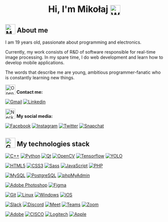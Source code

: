 
<h1 align="center">Hi, I'm Mikołaj <img valign="middle"  src="https://raw.githubusercontent.com/Tarikul-Islam-Anik/Animated-Fluent-Emojis/master/Emojis/Hand%20gestures/Waving%20Hand%20Light%20Skin%20Tone.png" alt="Waving Hand Light Skin Tone" width="32" height="32"  /></h1>

<h2><img valign="bottom" src="https://raw.githubusercontent.com/Tarikul-Islam-Anik/Animated-Fluent-Emojis/master/Emojis/People/Man%20Technologist.png" alt="Man Technologist" width="32" height="32" /> About me</h2>

I am 19 years old, passionate about programming and electronics.

Currently, my work consists of R&D of software responsible for real-time image processing. In my spare time, I do web development and learn how to develop mobile applications.

The words that describe me are young, ambitious programmer-fanatic who is constantly learning new things.

<img valign="bottom"  src="https://raw.githubusercontent.com/Tarikul-Islam-Anik/Animated-Fluent-Emojis/master/Emojis/Objects/Open%20Mailbox%20with%20Raised%20Flag.png" alt="Open Mailbox with Raised Flag" width="32" height="32" /> **Contact me:**

[![Gmail](https://img.shields.io/badge/-Gmail-c14438?style=flat-round&logo=Gmail&logoColor=white&link=mailto:dudzmiko@gmail.com)](mailto:dudzmiko@gmail.com) 
[![Linkedin](https://img.shields.io/badge/-LinkedIn-0A66C2?style=flat-round&logo=Linkedin&logoColor=white&link=https://www.linkedin.com/in/dudzmiko/)](https://www.linkedin.com/in/dudzmiko/)

<img valign="bottom"  src="https://raw.githubusercontent.com/Tarikul-Islam-Anik/Animated-Fluent-Emojis/master/Emojis/Objects/Necktie.png" alt="Necktie" width="32" height="32" /> **My social media:**

[![Facebook](https://img.shields.io/badge/-Facebook-1877F2?style=flat-round&logo=Facebook&logoColor=white&link=https:/https://facebook.com/dudzmiko/)](https://facebook.com/dudzmiko/)
[![Instagram](https://img.shields.io/badge/-Instagram-E4405F?style=flat-round&logo=Instagram&logoColor=white&link=https:/https://instagram.com/dudzmiko/)](https://instagram.com/dudzmiko/)
[![Twitter](https://img.shields.io/badge/-Twitter-1DA1F2?style=flat-round&logo=Twitter&logoColor=white&link=https:/https://twitter.com/dudzmiko/)](https://twitter.com/dudzmiko/)
[![Snapchat](https://img.shields.io/badge/-Snapchat-FFFC00?style=flat-round&logo=Snapchat&logoColor=white&link=https://www.snapchat.com/add/mikolaj_dudzik?share_id=tgmjFIixwsg&locale=pl-PL)](https://www.snapchat.com/add/mikolaj_dudzik?share_id=tgmjFIixwsg&locale=pl-PL)

<!-- <h2>🔨 My currently works</h2> -->

<h2><img valign="bottom"  src="https://raw.githubusercontent.com/Tarikul-Islam-Anik/Animated-Fluent-Emojis/master/Emojis/Objects/Gear.png" alt="Gear" width="32" height="32" /> My technologies stack</h2>

[![C++](https://img.shields.io/badge/-C++-00599C?style=flat-round&logo=cplusplus&logoColor=white&link=https://github.com/dudzmiko/)](https://github.com/dudzmiko/)
[![Python](https://img.shields.io/badge/-Python-3776AB?style=flat-round&logo=python&logoColor=white&link=https://github.com/dudzmiko/)](https://github.com/dudzmiko/)
[![Qt](https://img.shields.io/badge/-Qt-41CD52?style=flat-round&logo=qt&logoColor=white&link=https://github.com/dudzmiko/)](https://github.com/dudzmiko/)
[![OpenCV](https://img.shields.io/badge/-OpenCV-5C3EE8?style=flat-round&logo=opencv&logoColor=white&link=https://github.com/dudzmiko/)](https://github.com/dudzmiko/)
[![Tensorflow](https://img.shields.io/badge/-Tensorflow-FF6F00?style=flat-round&logo=tensorflow&logoColor=white&link=https://github.com/dudzmiko/)](https://github.com/dudzmiko/)
[![YOLO](https://img.shields.io/badge/-YOLO-00FFFF?style=flat-round&logo=yolo&logoColor=white&link=https://github.com/dudzmiko/)](https://github.com/dudzmiko/)

[![HTML5](https://img.shields.io/badge/-HTML5-E34F26?style=flat-round&logo=html5&logoColor=white&link=https://github.com/dudzmiko/)](https://github.com/dudzmiko/)
[![CSS3](https://img.shields.io/badge/-CSS3-1572B6?style=flat-round&logo=css3&link=https://github.com/dudzmiko/)](https://github.com/dudzmiko/)
[![Sass](https://img.shields.io/badge/-Sass-CC6699?style=flat-round&logo=Sass&logoColor=white)](https://github.com/dudzmiko/)
[![JavaScript](https://img.shields.io/badge/-JavaScript-F7DF1E?style=flat-round&logo=javascript&logoColor=white&link=https://github.com/dudzmiko/)](https://github.com/dudzmiko/)
[![PHP](https://img.shields.io/badge/-PHP-777BB4?style=flat-round&logo=php&logoColor=white&link=https://github.com/dudzmiko/)](https://github.com/dudzmiko/)

<!-- [![React](https://img.shields.io/badge/-React-61DAFB?style=flat-round&logo=react&logoColor=white&link=https://github.com/dudzmiko/)](https://github.com/dudzmiko/)
[![Styled Components](https://img.shields.io/badge/-Styled%20Components-DB7093?style=flat-round&logo=styled-components&logoColor=white&link=https://github.com/dudzmiko/)](https://github.com/dudzmiko/) -->

[![MySQL](https://img.shields.io/badge/-MySQL-4479A1?style=flat-round&logo=mysql&logoColor=white&link=https://github.com/dudzmiko/)](https://github.com/dudzmiko/)
[![PostgreSQL](https://img.shields.io/badge/-PostgreSQL-4169E1?style=flat-round&logo=postgresql&logoColor=white&link=https://github.com/dudzmiko/)](https://github.com/dudzmiko/)
[![phpMyAdmin](https://img.shields.io/badge/-phpMyAdmin-6C78AF?style=flat-round&logo=phpmyadmin&logoColor=white&link=https://github.com/dudzmiko/)](https://github.com/dudzmiko/)

[![Adobe Photoshop](https://img.shields.io/badge/-Photoshop-31A8FF?style=flat-round&logo=adobe-photoshop&logoColor=white&link=https://github.com/dudzmiko/)](https://github.com/dudzmiko/)
[![Figma](https://img.shields.io/badge/-Figma-F24E1E?style=flat-round&logo=Figma&logoColor=white)](https://github.com/dudzmiko/)

[![Git](https://img.shields.io/badge/-Git-F05032?style=flat-round&logo=git&logoColor=white)](https://github.com/dudzmiko/)
[![Linux](https://img.shields.io/badge/-Linux-FCC624?style=flat-round&logo=linux&logoColor=white)](https://github.com/dudzmiko/)
[![Windows](https://img.shields.io/badge/-Windows-0078D6?style=flat-round&logo=windows&logoColor=white)](https://github.com/dudzmiko/)
[![iOS](https://img.shields.io/badge/-iOS-000000?style=flat-round&logo=iOS&logoColor=white)](https://github.com/dudzmiko/)

[![Slack](https://img.shields.io/badge/-Slack-4A154B?style=flat-round&logo=slack&logoColor=white)](https://github.com/dudzmiko/)
[![Discord](https://img.shields.io/badge/-Discord-5865F2?style=flat-round&logo=discord&logoColor=white)](https://github.com/dudzmiko/)
[![Meet](https://img.shields.io/badge/-Meet-00897B?style=flat-round&logo=googlemeet&logoColor=white)](https://github.com/dudzmiko/)
[![Teams](https://img.shields.io/badge/-Teams-6264A7?style=flat-round&logo=microsoftteams&logoColor=white)](https://github.com/dudzmiko/)
[![Zoom](https://img.shields.io/badge/-Zoom-2D8CFF?style=flat-round&logo=zoom&logoColor=white)](https://github.com/dudzmiko/)

[![Adobe](https://img.shields.io/badge/-Adobe-FF0000?style=flat-round&logo=adobe&logoColor=white)](https://github.com/dudzmiko/)
[![CISCO](https://img.shields.io/badge/-Cisco-1BA0D7?style=flat-round&logo=cisco&logoColor=white)](https://github.com/dudzmiko/)
[![Logitech](https://img.shields.io/badge/-Logitech-00B8FC?style=flat-round&logo=logitech&logoColor=white)](https://github.com/dudzmiko/)
[![Apple](https://img.shields.io/badge/-Apple-000000?style=flat-round&logo=apple&logoColor=white)](https://github.com/dudzmiko/)

<!-- --- -->

<!-- 
[![Eslint](https://img.shields.io/badge/-Eslint-purple?style=flat-round&logo=Eslint&logoColor=white)](https://github.com/dudzmiko/)
[![Prettier](https://img.shields.io/badge/-Prettier-black?style=flat-round&logo=Prettier&logoColor=white)](https://github.com/dudzmiko/) -->

<!--
#### 📕 Learning

### ⚡ Microcontrollers

[![Arduino](https://img.shields.io/badge/-Arduino-00979D?style=flat-round&logo=arduino&logoColor=white&link=https://github.com/dudzmiko/)](https://github.com/dudzmiko/)
[![STM](https://img.shields.io/badge/-STM-03234B?style=flat-round&logo=STMicroelectronics&logoColor=white&link=https://github.com/dudzmiko/)](https://github.com/dudzmiko/)
[![RaspberryPi](https://img.shields.io/badge/-RaspberryPi-A22846?style=flat-round&logo=RaspberryPi&logoColor=white&link=https://github.com/dudzmiko/)](https://github.com/dudzmiko/)

### ⚙️ Other technologies
[![Git](https://img.shields.io/badge/-Git-F05032?style=flat-round&logo=git&logoColor=white&link=https://github.com/dudzmiko/)](https://github.com/dudzmiko/)

## 💻 Platforms
[![Windows](https://img.shields.io/badge/-Windows-0078D6?style=flat-round&logo=windows&logoColor=white&link=https://github.com/dudzmiko/)](https://github.com/dudzmiko/)
[![Linux](https://img.shields.io/badge/-Linux-FCC624?style=flat-round&logo=linux&logoColor=black&link=https://github.com/dudzmiko/)](https://github.com/dudzmiko/)
[![Android](https://img.shields.io/badge/-Android-3DDC84?style=flat-round&logo=android&logoColor=white&link=https://github.com/dudzmiko/)](https://github.com/dudzmiko/)

-->
<!--
**dudzmiko/dudzmiko** is a ✨ _special_ ✨ repository because its `README.md` (this file) appears on your GitHub profile.

<h3 >
  <img src="https://user-images.githubusercontent.com/58874363/178153155-b98759b2-dc85-4d11-99d8-e3a076ea0505.png" width="100px" height="100px">
  <img src="https://user-images.githubusercontent.com/58874363/178153060-b14d3b21-5635-445f-a685-0d0e5ecae6e5.png" width="100px" height="100px">
</h3>

Here are some ideas to get you started:

- 🔭 I’m currently working on ...
- 🌱 I’m currently learning ...
- 👯 I’m looking to collaborate on ...
- 🤔 I’m looking for help with ...
- 💬 Ask me about ...
- 📫 How to reach me: ...
- 😄 Pronouns: ...
- ⚡ Fun fact: ...
-->
